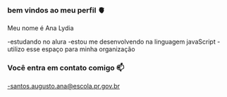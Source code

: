 ### bem vindos ao meu perfil 🫀

Meu nome é Ana Lydia

-estudando no alura
-estou me desenvolvendo na linguagem javaScript
-utilizo esse espaço para minha organização

### Você entra em contato comigo 📫
-santos.augusto.ana@escola.pr.gov.br
